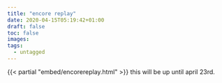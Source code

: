 ```yaml
---
title: "encore replay"
date: 2020-04-15T05:19:42+01:00
draft: false
toc: false
images:
tags:
  - untagged
---
```


{{< partial "embed/encorereplay.html" >}}
this will be up until april 23rd.
